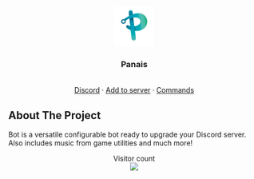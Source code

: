 <br />
<div align="center">
  <a href="https://https://github.com/LucasB25/web-panais">
    <img src="assets/panais.png" alt="Logo" width="80" height="80">
  </a>

  <h3 align="center">Panais</h3>

  <p align="center">
    <br />
    <a href="https://discord.gg/Mwjk8dVUQJ">Discord</a>
    ·
    <a href="https://discord.com/oauth2/authorize?client_id=707627135577358417&scope=bot%20applications.commands&permissions=8">Add to server</a>
    ·
    <a href="https://panaisdev.tk/#command">Commands</a>
  </p>
</div>



## About The Project

Bot is a versatile configurable bot ready to upgrade your Discord server.
Also includes music from game utilities and much more!


<p align="center"> 
  Visitor count<br>
  <img src="https://profile-counter.glitch.me/web-panais/count.svg" />
</p>

